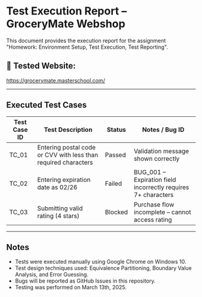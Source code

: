 #  Test Execution Report – GroceryMate Webshop

This document provides the execution report for the assignment "Homework: Environment Setup, Test Execution, Test Reporting".

## 🔗 Tested Website:
https://grocerymate.masterschool.com/

---

##  Executed Test Cases

| Test Case ID | Test Description                                           | Status   | Notes / Bug ID                                               |
|--------------|------------------------------------------------------------|----------|---------------------------------------------------------------|
| TC_01        | Entering postal code or CVV with less than required characters | Passed   | Validation message shown correctly                            |
| TC_02        | Entering expiration date as 02/26                          | Failed   | BUG_001 – Expiration field incorrectly requires 7+ characters |
| TC_03        | Submitting valid rating (4 stars)                          | Blocked  | Purchase flow incomplete – cannot access rating               |

---

##  Notes

- Tests were executed manually using Google Chrome on Windows 10.
- Test design techniques used: Equivalence Partitioning, Boundary Value Analysis, and Error Guessing.
- Bugs will be reported as GitHub Issues in this repository.
- Testing was performed on March 13th, 2025.
